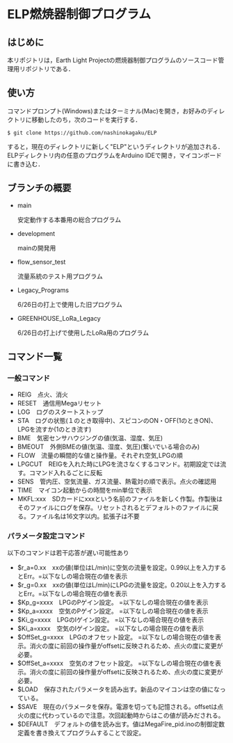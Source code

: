# ELP燃焼器制御プログラム

## はじめに
本リポジトリは，Earth Light Projectの燃焼器制御プログラムのソースコード管理用リポジトリである．

## 使い方
コマンドプロンプト(Windows)またはターミナル(Mac)を開き，お好みのディレクトリに移動したのち，次のコードを実行する．

```
$ git clone https://github.com/nashinokagaku/ELP
```

すると，現在のディレクトリに新しく"ELP"というディレクトリが追加される．
ELPディレクトリ内の任意のプログラムをArduino IDEで開き，マイコンボードに書き込む．

## ブランチの概要
- main

  安定動作する本番用の総合プログラム

- development

  mainの開発用

- flow_sensor_test

  流量系統のテスト用プログラム

- Legacy_Programs

  6/26日の打上で使用した旧プログラム

- GREENHOUSE_LoRa_Legacy

  6/26日の打上げで使用したLoRa用のプログラム

## コマンド一覧 
### 一般コマンド
- REIG　点火、消火  
- RESET　通信用Megaリセット  
- LOG　ログのスタートストップ  
- STA　ログの状態(１のとき取得中)、スピコンのON・OFF(1のときON)、LPGを流すか(1のとき流す)  
- BME　気密センサハウジングの値(気温、湿度、気圧)  
- BMEOUT　外側BMEの値(気温、湿度、気圧)(繋いでいる場合のみ)  
- FLOW　流量の瞬間的な値と操作量。それぞれ空気,LPGの順  
- LPGCUT　REIGを入れた時にLPGを流さなくするコマンド。初期設定では流す。コマンド入れるごとに反転    
- SENS　管内圧、空気流量、ガス流量、熱電対の順で表示。点火の確認用  
- TIME　マイコン起動からの時間をmin単位で表示  
- MKFL:xxx　SDカードにxxxという名前のファイルを新しく作製。作製後はそのファイルにログを保存。リセットされるとデフォルトのファイルに戻る。ファイル名は16文字以内。拡張子は不要  
### パラメータ設定コマンド
以下のコマンドは若干応答が遅い可能性あり
- $r_a=0.xx　xxの値(単位はL/min)に空気の流量を設定。0.99以上を入力するとErr。=以下なしの場合現在の値を表示    
- $r_g=0.xx　xxの値(単位はL/min)にLPGの流量を設定。0.20以上を入力するとErr。=以下なしの場合現在の値を表示   
- $Kp_g=xxxx　LPGのPゲイン設定。  =以下なしの場合現在の値を表示  
- $Kp_a=xxxx　空気のPゲイン設定。  =以下なしの場合現在の値を表示   
- $Ki_g=xxxx　LPGのIゲイン設定。  =以下なしの場合現在の値を表示   
- $Ki_a=xxxx　空気のIゲイン設定。  =以下なしの場合現在の値を表示  
- $OffSet_g=xxxx　LPGのオフセット設定。 =以下なしの場合現在の値を表示。消火の度に前回の操作量がoffsetに反映されるため、点火の度に変更が必要。  
- $OffSet_a=xxxx　空気のオフセット設定。 =以下なしの場合現在の値を表示。消火の度に前回の操作量がoffsetに反映されるため、点火の度に変更が必要。  
- $LOAD　保存されたパラメータを読み出す。新品のマイコンは空の値になっている。  
- $SAVE　現在のパラメータを保存。電源を切っても記憶される。offsetは点火の度に代わっているので注意。次回起動時からはこの値が読みだされる。  
- $DEFAULT　デフォルトの値を読み出す。値はMegaFire_pid.inoの制御定数定義を書き換えてプログラムすることで設定。  

